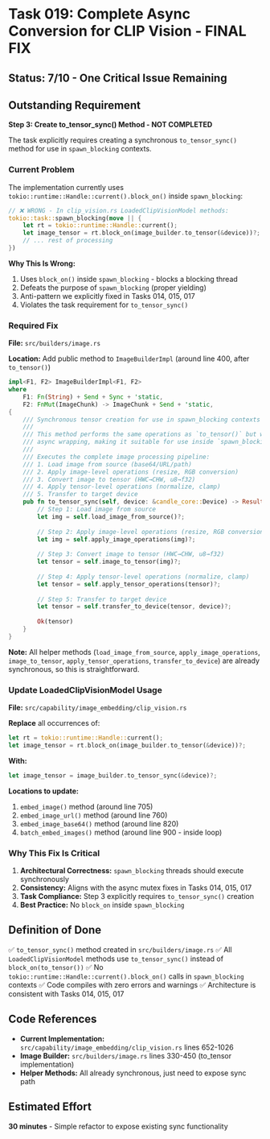 # Task 019: Complete Async Conversion for CLIP Vision - FINAL FIX

## Status: 7/10 - One Critical Issue Remaining

## Outstanding Requirement

**Step 3: Create to_tensor_sync() Method - NOT COMPLETED**

The task explicitly requires creating a synchronous `to_tensor_sync()` method for use in `spawn_blocking` contexts.

### Current Problem

The implementation currently uses `tokio::runtime::Handle::current().block_on()` inside `spawn_blocking`:

```rust
// ❌ WRONG - In clip_vision.rs LoadedClipVisionModel methods:
tokio::task::spawn_blocking(move || {
    let rt = tokio::runtime::Handle::current();
    let image_tensor = rt.block_on(image_builder.to_tensor(&device))?;
    // ... rest of processing
})
```

**Why This Is Wrong:**
1. Uses `block_on()` inside `spawn_blocking` - blocks a blocking thread
2. Defeats the purpose of `spawn_blocking` (proper yielding)
3. Anti-pattern we explicitly fixed in Tasks 014, 015, 017
4. Violates the task requirement for `to_tensor_sync()`

### Required Fix

**File:** `src/builders/image.rs`

**Location:** Add public method to `ImageBuilderImpl` (around line 400, after `to_tensor()`)

```rust
impl<F1, F2> ImageBuilderImpl<F1, F2>
where
    F1: Fn(String) + Send + Sync + 'static,
    F2: FnMut(ImageChunk) -> ImageChunk + Send + 'static,
{
    /// Synchronous tensor creation for use in spawn_blocking contexts
    ///
    /// This method performs the same operations as `to_tensor()` but without
    /// async wrapping, making it suitable for use inside `spawn_blocking`.
    ///
    /// Executes the complete image processing pipeline:
    /// 1. Load image from source (base64/URL/path)
    /// 2. Apply image-level operations (resize, RGB conversion)
    /// 3. Convert image to tensor (HWC→CHW, u8→f32)
    /// 4. Apply tensor-level operations (normalize, clamp)
    /// 5. Transfer to target device
    pub fn to_tensor_sync(self, device: &candle_core::Device) -> Result<candle_core::Tensor, String> {
        // Step 1: Load image from source
        let img = self.load_image_from_source()?;
        
        // Step 2: Apply image-level operations (resize, RGB conversion)
        let img = self.apply_image_operations(img)?;
        
        // Step 3: Convert image to tensor (HWC→CHW, u8→f32)
        let tensor = self.image_to_tensor(img)?;
        
        // Step 4: Apply tensor-level operations (normalize, clamp)
        let tensor = self.apply_tensor_operations(tensor)?;
        
        // Step 5: Transfer to target device
        let tensor = self.transfer_to_device(tensor, device)?;
        
        Ok(tensor)
    }
}
```

**Note:** All helper methods (`load_image_from_source`, `apply_image_operations`, `image_to_tensor`, `apply_tensor_operations`, `transfer_to_device`) are already synchronous, so this is straightforward.

### Update LoadedClipVisionModel Usage

**File:** `src/capability/image_embedding/clip_vision.rs`

**Replace** all occurrences of:
```rust
let rt = tokio::runtime::Handle::current();
let image_tensor = rt.block_on(image_builder.to_tensor(&device))?;
```

**With:**
```rust
let image_tensor = image_builder.to_tensor_sync(&device)?;
```

**Locations to update:**
1. `embed_image()` method (around line 705)
2. `embed_image_url()` method (around line 760)
3. `embed_image_base64()` method (around line 820)
4. `batch_embed_images()` method (around line 900 - inside loop)

### Why This Fix Is Critical

1. **Architectural Correctness:** `spawn_blocking` threads should execute synchronously
2. **Consistency:** Aligns with the async mutex fixes in Tasks 014, 015, 017
3. **Task Compliance:** Step 3 explicitly requires `to_tensor_sync()` creation
4. **Best Practice:** No `block_on` inside `spawn_blocking`

## Definition of Done

✅ `to_tensor_sync()` method created in `src/builders/image.rs`
✅ All `LoadedClipVisionModel` methods use `to_tensor_sync()` instead of `block_on(to_tensor())`
✅ No `tokio::runtime::Handle::current().block_on()` calls in `spawn_blocking` contexts
✅ Code compiles with zero errors and warnings
✅ Architecture is consistent with Tasks 014, 015, 017

## Code References

- **Current Implementation:** `src/capability/image_embedding/clip_vision.rs` lines 652-1026
- **Image Builder:** `src/builders/image.rs` lines 330-450 (to_tensor implementation)
- **Helper Methods:** All already synchronous, just need to expose sync path

## Estimated Effort

**30 minutes** - Simple refactor to expose existing sync functionality